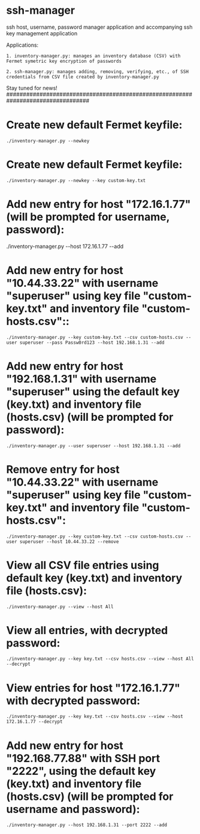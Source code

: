 # ssh-manager
ssh host, username, password manager application and accompanying ssh key management application

Applications:

	1. inventory-manager.py: manages an inventory database (CSV) with Fermet symetric key encryption of passwords
 
	2. ssh-manager.py: manages adding, removing, verifying, etc., of SSH credentials from CSV file created by inventory-manager.py

Stay tuned for news!
#################################################################################

# Create new default Fermet keyfile:
    ./inventory-manager.py --newkey

# Create new default Fermet keyfile:
    ./inventory-manager.py --newkey --key custom-key.txt

# Add new entry for host "172.16.1.77" (will be prompted for username, password):
   ./inventory-manager.py --host 172.16.1.77 --add

# Add new entry for host "10.44.33.22" with username "superuser" using key file "custom-key.txt" and inventory file "custom-hosts.csv"::
    ./inventory-manager.py --key custom-key.txt --csv custom-hosts.csv --user superuser --pass Passw0rd123 --host 192.168.1.31 --add

# Add new entry for host "192.168.1.31" with username "superuser" using the default key (key.txt) and inventory file (hosts.csv) (will be prompted for password):
    ./inventory-manager.py --user superuser --host 192.168.1.31 --add

# Remove entry for host "10.44.33.22" with username "superuser" using key file "custom-key.txt" and inventory file "custom-hosts.csv":
    ./inventory-manager.py --key custom-key.txt --csv custom-hosts.csv --user superuser --host 10.44.33.22 --remove

# View all CSV file entries using default key (key.txt) and inventory file (hosts.csv):
    ./inventory-manager.py --view --host All

# View all entries, with decrypted password:
    ./inventory-manager.py --key key.txt --csv hosts.csv --view --host All --decrypt

# View entries for host "172.16.1.77" with decrypted password:
    ./inventory-manager.py --key key.txt --csv hosts.csv --view --host 172.16.1.77 --decrypt
    
# Add new entry for host "192.168.77.88" with SSH port "2222", using the default key (key.txt) and inventory file (hosts.csv) (will be prompted for username and password):
    ./inventory-manager.py --host 192.168.1.31 --port 2222 --add

